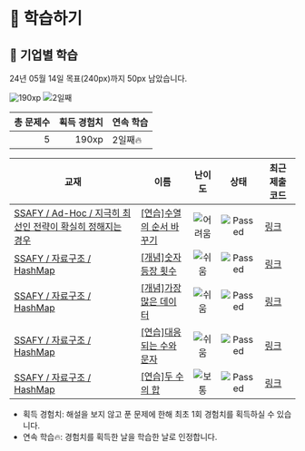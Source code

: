 # 📖 학습하기

## 🚀 기업별 학습
24년 05월 14일 목표(240px)까지 50px 남았습니다.

![190xp](https://img.shields.io/badge/EXP-190xp-%235cb85c.svg?for-the-badge)
![2일째](https://img.shields.io/badge/연속학습-2일째-%23E34F26.svg?for-the-badge)

|총 문제수|획득 경험치|연속 학습|
|---:|---:|---|
5|190xp|2일째🔥|

|교재|이름|난이도|상태|최근 제출 코드|
|---|---|:---:|:---:|---|
|[SSAFY / Ad-Hoc / 지극히 최선인 전략이 확실히 정해지는 경우](https://www.codetree.ai/missions?missionId=20)|[[연습]수열의 순서 바꾸기](https://www.codetree.ai/missions/20/problems/reorder-sequence)|![어려움][hard]|![Passed][passed]|[링크](https://github.com/UnrequiredOne/codetree-TILs/blob/main/240514/%EC%88%98%EC%97%B4%EC%9D%98%20%EC%88%9C%EC%84%9C%20%EB%B0%94%EA%BE%B8%EA%B8%B0/reorder-sequence.py)|
|[SSAFY / 자료구조 / HashMap](https://www.codetree.ai/missions?missionId=20)|[[개념]숫자 등장 횟수](https://www.codetree.ai/missions/20/problems/number-frequency)|![쉬움][easy]|![Passed][passed]|[링크](https://github.com/UnrequiredOne/codetree-TILs/blob/main/240514/%EC%88%AB%EC%9E%90%20%EB%93%B1%EC%9E%A5%20%ED%9A%9F%EC%88%98/number-frequency.py)|
|[SSAFY / 자료구조 / HashMap](https://www.codetree.ai/missions?missionId=20)|[[개념]가장 많은 데이터](https://www.codetree.ai/missions/20/problems/most-frequent-data)|![쉬움][easy]|![Passed][passed]|[링크](https://github.com/UnrequiredOne/codetree-TILs/blob/main/240514/%EA%B0%80%EC%9E%A5%20%EB%A7%8E%EC%9D%80%20%EB%8D%B0%EC%9D%B4%ED%84%B0/most-frequent-data.py)|
|[SSAFY / 자료구조 / HashMap](https://www.codetree.ai/missions?missionId=20)|[[연습]대응되는 수와 문자](https://www.codetree.ai/missions/20/problems/corresponding-numbers-and-characters)|![쉬움][easy]|![Passed][passed]|[링크](https://github.com/UnrequiredOne/codetree-TILs/blob/main/240514/%EB%8C%80%EC%9D%91%EB%90%98%EB%8A%94%20%EC%88%98%EC%99%80%20%EB%AC%B8%EC%9E%90/corresponding-numbers-and-characters.py)|
|[SSAFY / 자료구조 / HashMap](https://www.codetree.ai/missions?missionId=20)|[[연습]두 수의 합](https://www.codetree.ai/missions/20/problems/sum-of-two-num)|![보통][medium]|![Passed][passed]|[링크](https://github.com/UnrequiredOne/codetree-TILs/blob/main/240514/%EB%91%90%20%EC%88%98%EC%9D%98%20%ED%95%A9/sum-of-two-num.py)|


* 획득 경험치: 해설을 보지 않고 푼 문제에 한해 최초 1회 경험치를 획득하실 수 있습니다.
* 연속 학습🔥: 경험치를 획득한 날을 학습한 날로 인정합니다.










[b5]: https://img.shields.io/badge/Bronze_5-%235D3E31.svg
[b4]: https://img.shields.io/badge/Bronze_4-%235D3E31.svg
[b3]: https://img.shields.io/badge/Bronze_3-%235D3E31.svg
[b2]: https://img.shields.io/badge/Bronze_2-%235D3E31.svg
[b1]: https://img.shields.io/badge/Bronze_1-%235D3E31.svg
[s5]: https://img.shields.io/badge/Silver_5-%23394960.svg
[s4]: https://img.shields.io/badge/Silver_4-%23394960.svg
[s3]: https://img.shields.io/badge/Silver_3-%23394960.svg
[s2]: https://img.shields.io/badge/Silver_2-%23394960.svg
[s1]: https://img.shields.io/badge/Silver_1-%23394960.svg
[g5]: https://img.shields.io/badge/Gold_5-%23FFC433.svg
[g4]: https://img.shields.io/badge/Gold_4-%23FFC433.svg
[g3]: https://img.shields.io/badge/Gold_3-%23FFC433.svg
[g2]: https://img.shields.io/badge/Gold_2-%23FFC433.svg
[g1]: https://img.shields.io/badge/Gold_1-%23FFC433.svg
[p5]: https://img.shields.io/badge/Platinum_5-%2376DDD8.svg
[p4]: https://img.shields.io/badge/Platinum_4-%2376DDD8.svg
[p3]: https://img.shields.io/badge/Platinum_3-%2376DDD8.svg
[p2]: https://img.shields.io/badge/Platinum_2-%2376DDD8.svg
[p1]: https://img.shields.io/badge/Platinum_1-%2376DDD8.svg
[passed]: https://img.shields.io/badge/Passed-%23009D27.svg
[failed]: https://img.shields.io/badge/Failed-%23D24D57.svg
[easy]: https://img.shields.io/badge/쉬움-%235cb85c.svg?for-the-badge
[medium]: https://img.shields.io/badge/보통-%23FFC433.svg?for-the-badge
[hard]: https://img.shields.io/badge/어려움-%23D24D57.svg?for-the-badge